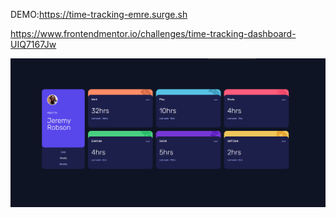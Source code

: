 DEMO:https://time-tracking-emre.surge.sh

https://www.frontendmentor.io/challenges/time-tracking-dashboard-UIQ7167Jw

![plot](./images/screenshot.png)
